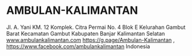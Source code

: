 # AMBULAN-KALIMANTAN
Jl. A. Yani KM. 12 Komplek. Citra Permai No. 4 Blok E Kelurahan Gambut Barat Kecamatan Gambut Kabupaten Banjar Kalimantan Selatan www.ambulankalimantan.com https://g.page/Ambulan-Kalimantan , https://www.facebook.com/ambulankalimantan Indonesia
